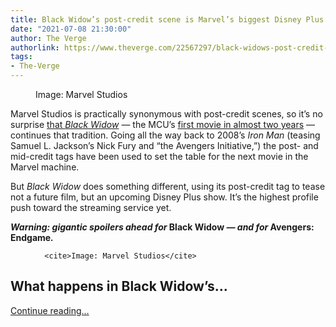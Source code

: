 ```yaml
---
title: Black Widow’s post-credit scene is Marvel’s biggest Disney Plus push yet
date: "2021-07-08 21:30:00"
author: The Verge
authorlink: https://www.theverge.com/22567297/black-widows-post-credit-scene-explained-marvel-disney-plus
tags:
- The-Verge
---
```

<figure>
      <img alt="" src="https://cdn.vox-cdn.com/thumbor/Xvop7Fm2MX7hjRU2K_TpT6Fjw28=/748x0:3253x1670/1310x873/cdn.vox-cdn.com/uploads/chorus_image/image/69558464/fbg2440_trlcomp_v054_94a76443.0.jpeg" />
        <figcaption>Image: Marvel Studios</figcaption>
    </figure>

  <p id="uAWMhH">Marvel Studios is practically synonymous with post-credit scenes, so it’s no surprise <a href="https://www.theverge.com/22555587/black-widow-review-disney-plus-marvel">that <em>Black Widow</em></a> — the MCU’s <a href="https://www.theverge.com/2021/3/25/22348084/marvel-black-widow-streaming-disney-plus-theaters-strategy-wandavision">first movie in almost two years</a> — continues that tradition. Going all the way back to 2008’s <em>Iron Man </em>(teasing Samuel L. Jackson’s Nick Fury and “the Avengers Initiative,”)<em> </em>the post- and mid-credit tags have been used to set the table for the next movie in the Marvel machine. </p>
<p id="f6aFWv">But <em>Black Widow</em> does something different, using its post-credit tag to tease not a future film, but an upcoming Disney Plus show. It’s the highest profile push toward the streaming service yet. </p>
<aside id="Gdl7Gv"><div data-anthem-component="readmore" data-anthem-component-data='{"stories":[{"title":"Black Widow injects a little James Bond into the MCU","url":"https://www.theverge.com/22555587/black-widow-review-disney-plus-marvel"}]}'></div></aside><p id="jF2yee"><em><strong>Warning: gigantic spoilers ahead for </strong></em><strong>Black Widow</strong><em><strong> — and for </strong></em><strong>Avengers: Endgame</strong><em><strong>.</strong></em></p>
  <figure class="e-image">
        
      <cite>Image: Marvel Studios</cite>
  </figure>
<h2 id="vsQBV2">What happens in Black Widow’s...</h2>
  <p>
    <a href="https://www.theverge.com/22567297/black-widows-post-credit-scene-explained-marvel-disney-plus">Continue reading&hellip;</a>
  </p>